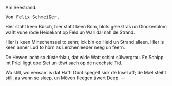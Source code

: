 
<h>Am Seestrand.</h>

<pre><h>Von Felix Schmeißer.</h></pre>

Hier staht keen Büsch, hier staht keen Böm,
blots gele Gras un Glockenblöm
waßt vune rode Heidekant
op Feld un Wall dal nah de Strand.

Hier is keen Minschenseel to sehn;
ick bin op Heid un Strand alleen.
Hier is keen anner Lud to hörn
as Lerchenleeder neeg un feern.

De Hewen lacht so düsterblau,
dat wide Watt schint sülwergrau.
En Schipp int Priel liggt ope Siet
un töwt sach op de neechste Tid.

Wo still, wo eensam is dat Haff!
Günt spegelt sick de Insel aff;
de Mæl steiht still, as wenn se sleep,
un Möven fleegen äwert Deep. --

